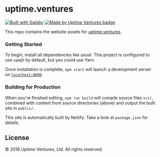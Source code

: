 # uptime.ventures

[![Built with Gatsby](https://img.shields.io/badge/powered_by-Gatsby-6a4e9a.svg)](https://www.gatsbyjs.org)
[![Made by Uptime Ventures
badge](https://img.shields.io/badge/made_by-Uptime_Ventures-fcb040.svg)](https://www.uptime.ventures)

This repo contains the website assets for
[uptime.ventures](https://www.uptime.ventures).

### Getting Started

To begin, install all dependencies like usual. This project is configured to use `npm@5` by default, but you could use Yarn.

Once installation is complete, `npm start` will launch a development server on [`localhost:8000`](http://localhost:8000).

### Building for Production

When you're finished editing, `npm run build` will compile source files `src/`, combined with content from source directories (above) and output the built site in `public/`.

This site is automatically built by Netlify. Take a look at `package.json` for details.

## License

&copy; 2018 Uptime Ventures, Ltd. All rights reserved.
